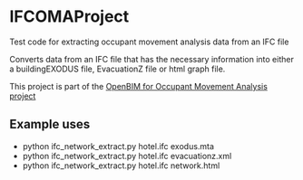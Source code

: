 # IFCOMAProject
Test code for extracting occupant movement analysis data from an IFC file

Converts data from an IFC file that has the necessary information into either a buildingEXODUS file, EvacuationZ file or html graph file.

This project is part of the [OpenBIM for Occupant Movement Analysis project](https://www.buildingsmart.org/openbim-for-occupant-movement-analysis-industry-report/)

## Example uses
* python ifc_network_extract.py hotel.ifc exodus.mta
* python ifc_network_extract.py hotel.ifc evacuationz.xml
* python ifc_network_extract.py hotel.ifc network.html
